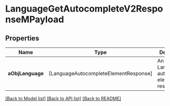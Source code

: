 # LanguageGetAutocompleteV2ResponseMPayload

## Properties
Name | Type | Description | Notes
------------ | ------------- | ------------- | -------------
**aObjLanguage** | [LanguageAutocompleteElementResponse] | An array of Language autocomplete element response. | 

[[Back to Model list]](../README.md#documentation-for-models) [[Back to API list]](../README.md#documentation-for-api-endpoints) [[Back to README]](../README.md)


